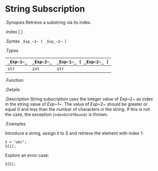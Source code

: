 # String Subscription

.Synopsis
Retrieve a substring via its index.

.Index
[ ]

.Syntax
`_Exp_~1~ [ _Exp_~2~ ]`

.Types


| `_Exp~1~_`     | `_Exp~2~_` | `_Exp~1~_ [ _Exp~2~_ ]`  |
| --- | --- | --- |
| `str`         | `int`     | `str`                  |


.Function

.Details

.Description
String subscription uses the integer value of _Exp_~2~ as index in the string value of _Exp_~1~.
The value of _Exp_~2~ should be greater or equal 0 and less than the number of characters in the string.
If this is not the case, the exception `IndexOutOfBounds` is thrown.

.Examples

Introduce a string, assign it to S and retrieve the element with index 1:
```rascal-shell,continue,error
S = "abc";
S[1];
```
Explore an error case:
```rascal-shell,continue,error
S[5];
```

       
